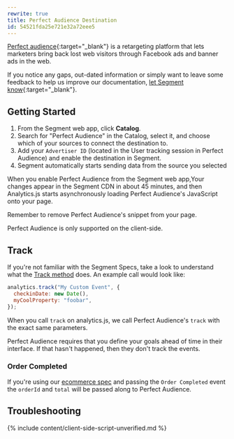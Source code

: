 ```yaml
---
rewrite: true
title: Perfect Audience Destination
id: 54521fda25e721e32a72eee5
---
```

[Perfect audience](http://www.perfectaudience.com/){:target="_blank"} is a retargeting platform that lets marketers bring back lost web visitors through Facebook ads and banner ads in the web.

If you notice any gaps, out-dated information or simply want to leave some feedback to help us improve our documentation, [let Segment know](https://segment.com/help/contact){:target="_blank"}.

<!-- TODO: take out "let us/let Segment know" links--->

## Getting Started



1. From the Segment web app, click **Catalog**.
2. Search for "Perfect Audience" in the Catalog, select it, and choose which of your sources to connect the destination to.
3. Add your `Advertiser ID` (located in the User tracking session in Perfect Audience) and enable the destination in Segment.
4. Segment automatically starts sending data from the source you selected

When you enable Perfect Audience from the Segment web app,Your changes appear in the Segment CDN in about 45 minutes, and then Analytics.js starts asynchronously loading Perfect Audience's JavaScript onto your page.

Remember to remove Perfect Audience's snippet from your page.

Perfect Audience is only supported on the client-side.

## Track

If you're not familiar with the Segment Specs, take a look to understand what the [Track method](/docs/connections/spec/track/) does. An example call would look like:

```javascript
analytics.track("My Custom Event", {
  checkinDate: new Date(),
  myCoolProperty: "foobar",
});
```

When you call `track` on analytics.js, we call Perfect Audience's `track` with the exact same parameters.

Perfect Audience requires that you define your goals ahead of time in their interface. If that hasn't happened, then they don't track the events.

### Order Completed

If you're using our [ecommerce spec](/docs/connections/spec/ecommerce/v2/) and passing the `Order Completed` event the `orderId` and `total` will be passed along to Perfect Audience.

## Troubleshooting

{% include content/client-side-script-unverified.md %}

